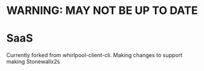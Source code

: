 # WARNING: MAY NOT BE UP TO DATE

# SaaS

Currently forked from whirlpool-client-cli. Making changes to support making Stonewallx2s
